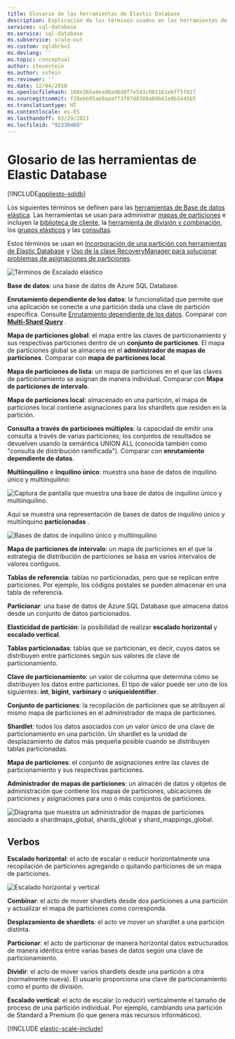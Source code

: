 ```yaml
---
title: Glosario de las herramientas de Elastic Database
description: Explicación de los términos usados en las herramientas de bases de datos elásticas
services: sql-database
ms.service: sql-database
ms.subservice: scale-out
ms.custom: sqldbrb=1
ms.devlang: ''
ms.topic: conceptual
author: stevestein
ms.author: sstein
ms.reviewer: ''
ms.date: 12/04/2018
ms.openlocfilehash: 166e365a4ead8ad6d0f7e543c081161ebff5f027
ms.sourcegitcommit: f28ebb95ae9aaaff3f87d8388a09b41e0b3445b5
ms.translationtype: HT
ms.contentlocale: es-ES
ms.lasthandoff: 03/29/2021
ms.locfileid: "92330468"
---
```

# <a name="elastic-database-tools-glossary"></a>Glosario de las herramientas de Elastic Database
[!INCLUDE[appliesto-sqldb](../includes/appliesto-sqldb.md)]

Los siguientes términos se definen para las [herramientas de Base de datos elástica](elastic-scale-introduction.md). Las herramientas se usan para administrar [mapas de particiones](elastic-scale-shard-map-management.md) e incluyen la [biblioteca de cliente](elastic-database-client-library.md), la [herramienta de división y combinación](elastic-scale-overview-split-and-merge.md), los [grupos elásticos](elastic-pool-overview.md) y las [consultas](elastic-query-overview.md). 

Estos términos se usan en [Incorporación de una partición con herramientas de Elastic Database](elastic-scale-add-a-shard.md) y [Uso de la clase RecoveryManager para solucionar problemas de asignaciones de particiones](elastic-database-recovery-manager.md).

![Términos de Escalado elástico][1]

**Base de datos**: una base de datos de Azure SQL Database. 

**Enrutamiento dependiente de los datos**: la funcionalidad que permite que una aplicación se conecte a una partición dada una clave de partición específica. Consulte [Enrutamiento dependiente de los datos](elastic-scale-data-dependent-routing.md). Comparar con **[Multi-Shard Query](elastic-scale-multishard-querying.md)** .

**Mapa de particiones global**: el mapa entre las claves de particionamiento y sus respectivas particiones dentro de un **conjunto de particiones**. El mapa de particiones global se almacena en el **administrador de mapas de particiones**. Comparar con **mapa de particiones local**.

**Mapa de particiones de lista**: un mapa de particiones en el que las claves de particionamiento se asignan de manera individual. Comparar con **Mapa de particiones de intervalo**.   

**Mapa de particiones local**: almacenado en una partición, el mapa de particiones local contiene asignaciones para los shardlets que residen en la partición.

**Consulta a través de particiones múltiples**: la capacidad de emitir una consulta a través de varias particiones; los conjuntos de resultados se devuelven usando la semántica UNION ALL (conocida también como "consulta de distribución ramificada"). Comparar con **enrutamiento dependiente de datos**.

**Multiinquilino** e **Inquilino único**: muestra una base de datos de inquilino único y multiinquilino:

![Captura de pantalla que muestra una base de datos de inquilino único y multiinquilino.](./media/elastic-scale-glossary/multi-single-simple.png)

Aquí se muestra una representación de bases de datos de inquilino único y multiinquino **particionadas** . 

![Bases de datos de inquilino único y multiinquilino](./media/elastic-scale-glossary/shards-single-multi.png)

**Mapa de particiones de intervalo**: un mapa de particiones en el que la estrategia de distribución de particiones se basa en varios intervalos de valores contiguos. 

**Tablas de referencia**: tablas no particionadas, pero que se replican entre particiones. Por ejemplo, los códigos postales se pueden almacenar en una tabla de referencia. 

**Particionar**: una base de datos de Azure SQL Database que almacena datos desde un conjunto de datos particionados. 

**Elasticidad de partición**: la posibilidad de realizar **escalado horizontal** y **escalado vertical**.

**Tablas particionadas**: tablas que se particionan, es decir, cuyos datos se distribuyen entre particiones según sus valores de clave de particionamiento. 

**Clave de particionamiento**: un valor de columna que determina cómo se distribuyen los datos entre particiones. El tipo de valor puede ser uno de los siguientes: **int**, **bigint**, **varbinary** o **uniqueidentifier**. 

**Conjunto de particiones**: la recopilación de particiones que se atribuyen al mismo mapa de particiones en el administrador de mapa de particiones.  

**Shardlet**: todos los datos asociados con un valor único de una clave de particionamiento en una partición. Un shardlet es la unidad de desplazamiento de datos más pequeña posible cuando se distribuyen tablas particionadas. 

**Mapa de particiones**: el conjunto de asignaciones entre las claves de particionamiento y sus respectivas particiones.

**Administrador de mapas de particiones**: un almacén de datos y objetos de administración que contiene los mapas de particiones, ubicaciones de particiones y asignaciones para uno o más conjuntos de particiones.

![Diagrama que muestra un administrador de mapas de particiones asociado a shardmaps_global, shards_global y shard_mappings_global.][2]

## <a name="verbs"></a>Verbos
**Escalado horizontal**: el acto de escalar o reducir horizontalmente una recopilación de particiones agregando o quitando particiones de un mapa de particiones.

![Escalado horizontal y vertical][3]

**Combinar**: el acto de mover shardlets desde dos particiones a una partición y actualizar el mapa de particiones como corresponda.

**Desplazamiento de shardlets**: el acto ve mover un shardlet a una partición distinta. 

**Particionar**: el acto de particionar de manera horizontal datos estructurados de manera idéntica entre varias bases de datos según una clave de particionamiento.

**Dividir**: el acto de mover varios shardlets desde una partición a otra (normalmente nueva). El usuario proporciona una clave de particionamiento como el punto de división.

**Escalado vertical**: el acto de escalar (o reducir) verticalmente el tamaño de proceso de una partición individual. Por ejemplo, cambiando una partición de Standard a Premium (lo que genera más recursos informáticos). 

[!INCLUDE [elastic-scale-include](../../../includes/elastic-scale-include.md)]

<!--Image references-->
[1]: ./media/elastic-scale-glossary/glossary.png
[2]: ./media/elastic-scale-glossary/mappings.png
[3]: ./media/elastic-scale-glossary/h_versus_vert.png

